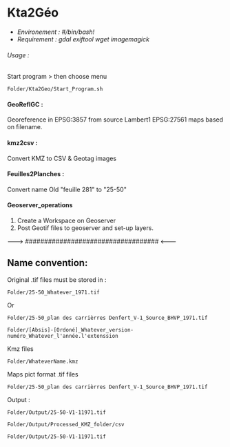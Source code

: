 # Kta2Géo

* *Environement : #/bin/bash!*
* *Requirement : gdal exiftool wget imagemagick*

###### Usage :

Start program > then choose menu

```
Folder/Kta2Geo/Start_Program.sh
```

#### GeoRefIGC :

Georeference in EPSG:3857 from source Lambert1 EPSG:27561 maps based on filename.

#### kmz2csv :

Convert KMZ to CSV & Geotag images

#### Feuilles2Planches :

Convert name Old "feuille 281" to "25-50"

#### Geoserver_operations

1. Create a Workspace on Geoserver
2. Post Geotif files to geoserver and set-up layers.

\---> ################################### <---

## Name convention:

Original .tif files must be stored  in  :

```
Folder/25-50_Whatever_1971.tif
```

Or

```
Folder/25-50_plan des carrièrres Denfert_V-1_Source_BHVP_1971.tif
```

```
Folder/[Absis]-[Ordoné]_Whatever_version-numéro_Whatever_l'année.l'extenssion
```

Kmz files

```
Folder/WhateverName.kmz
```

Maps pict format .tif files

```
Folder/25-50_plan des carrièrres Denfert_V-1_Source_BHVP_1971.tif
```

Output :

```
Folder/Output/25-50-V1-11971.tif
```

```
Folder/Output/Processed_KMZ_folder/csv
```

```
Folder/Output/25-50-V1-11971.tif
```